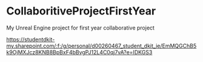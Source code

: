 # CollaboritiveProjectFirstYear
My Unreal Engine project for first year collaborative project 

https://studentdkit-my.sharepoint.com/:f:/g/personal/d00260467_student_dkit_ie/EmMQGChB5k9OjMXJcz8KNB8BpBxF4bBvgPJ12L4C0qj7vA?e=IDKGS3
